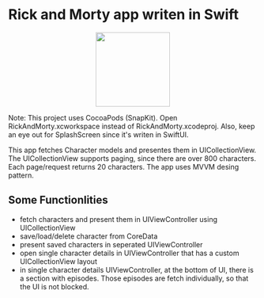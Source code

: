 # Rick and Morty app writen in Swift
<div id="header" align="center">
  <img src="https://media.giphy.com/media/smGpsxCQzXwDS/giphy.gif?cid=ecf05e47sznaml75yxs5hmd42gxq6bayl5dfd5p3adv2jstk&rid=giphy.gif&ct=g" width="150"/>
</div>

Note: This project uses CocoaPods (SnapKit). Open RickAndMorty.xcworkspace instead of RickAndMorty.xcodeproj.
Also, keep an eye out for SplashScreen since it's writen in SwiftUI.

This app fetches Character models and presentes them in UICollectionView. The UICollectionView supports paging, since there are over 800 characters. Each page/request returns 20 characters.
The app uses MVVM desing pattern.
## Some Functionlities
- fetch characters and present them in UIViewController using UICollectionView
- save/load/delete character from CoreData
- present saved characters in seperated UIViewController
- open single character details in UIViewController that has a custom UICollectionView layout
- in single character details UIViewController, at the bottom of UI, there is a section with episodes. Those episodes are fetch individually, so that the UI is not blocked. 

